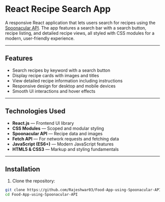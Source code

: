 # React Recipe Search App

A responsive React application that lets users search for recipes using the [Spoonacular API](https://spoonacular.com/food-api). The app features a search bar with a search button, recipe listing, and detailed recipe views, all styled with CSS modules for a modern, user-friendly experience.

---

## Features

- Search recipes by keyword with a search button
- Display recipe cards with images and titles
- View detailed recipe information including instructions
- Responsive design for desktop and mobile devices
- Smooth UI interactions and hover effects

---

## Technologies Used

- **React.js** — Frontend UI library
- **CSS Modules** — Scoped and modular styling
- **Spoonacular API** — Recipe data and images
- **Fetch API** — For network requests and fetching data
- **JavaScript (ES6+)** — Modern JavaScript features
- **HTML5 & CSS3** — Markup and styling fundamentals

---

## Installation

1. Clone the repository:

```bash
git clone https://github.com/Rajeshwar03/Food-App-using-Spoonacular-API
cd Food-App-using-Spoonacular-API